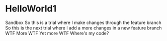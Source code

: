 # HelloWorld1
Sandbox
So this is a trial where I make changes through the feature branch
So this is the next trial where I add a more changes in a new feature branch
WTF
More WTF
Yet more WTF
Where's my code?
